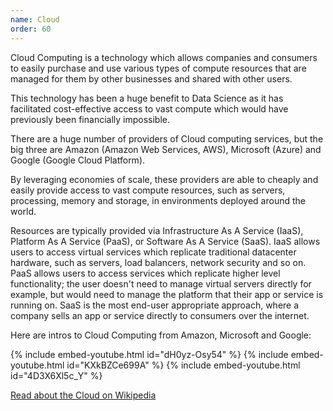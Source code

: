 ```yaml
---
name: Cloud
order: 60
---
```


Cloud Computing is a technology which allows companies and consumers to easily purchase and use various types of compute resources that are managed for them by other businesses and shared with other users.

This technology has been a huge benefit to Data Science as it has facilitated cost-effective access to vast compute which would have previously been financially impossible.

<!--more-->

There are a huge number of providers of Cloud computing services, but the big three are Amazon (Amazon Web Services, AWS), Microsoft (Azure) and Google (Google Cloud Platform).

By leveraging economies of scale, these providers are able to cheaply and easily provide access to vast compute resources, such as servers, processing, memory and storage, in environments deployed around the world.

Resources are typically provided via Infrastructure As A Service (IaaS), Platform As A Service (PaaS), or Software As A Service (SaaS). IaaS allows users to access virtual services which replicate traditional datacenter hardware, such as servers, load balancers, network security and so on. PaaS allows users to access services which replicate higher level functionality; the user doesn't need to manage virtual servers directly for example, but would need to manage the platform that their app or service is running on. SaaS is the most end-user appropriate approach, where a company sells an app or service directly to consumers over the internet.

Here are intros to Cloud Computing from Amazon, Microsoft and Google:

{% include embed-youtube.html id="dH0yz-Osy54" %}
{% include embed-youtube.html id="KXkBZCe699A" %}
{% include embed-youtube.html id="4D3X6Xl5c_Y" %}

<a class="btn btn-dark mt-4" href="https://en.wikipedia.org/wiki/Cloud_computing">Read about the Cloud on Wikipedia</a>
